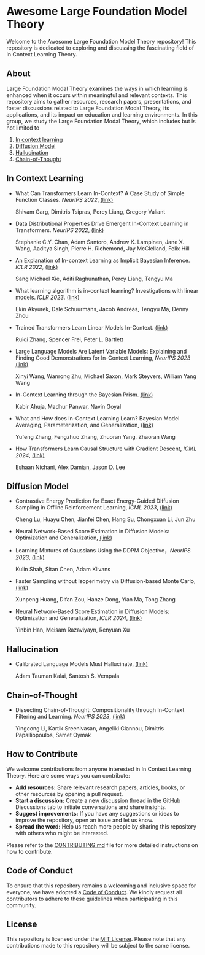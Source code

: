 # Awesome Large Foundation Model Theory

Welcome to the Awesome Large Foundation Model Theory repository! This repository is dedicated to exploring and discussing the fascinating field of In Context Learning Theory.

## About

Large Foundation Modal Theory examines the ways in which learning is enhanced when it occurs within meaningful and relevant contexts. This repository aims to gather resources, research papers, presentations, and foster discussions related to Large Foundation Modal Theory, its applications, and its impact on education and learning environments. In this group, we study the Large Foundation Modal Theory, which includes but is not limited to


1. [In context learning](#In_context_learning)
2. [Diffusion Model](#Diffusion_Model)
3. [Hallucination](#Hallucination)
4. [Chain-of-Thought](#Chain-of-Thought)
 

## In Context Learning

- What Can Transformers Learn In-Context? A Case Study of Simple Function Classes. *NeurIPS 2022*, [(link)](https://arxiv.org/abs/2208.01066)

  Shivam Garg, Dimitris Tsipras, Percy Liang, Gregory Valiant

- Data Distributional Properties Drive Emergent In-Context Learning in Transformers. *NeurIPS 2022*, [(link)](https://arxiv.org/abs/2205.05055)

  Stephanie C.Y. Chan, Adam Santoro, Andrew K. Lampinen, Jane X. Wang, Aaditya Singh, Pierre H. Richemond, Jay McClelland, Felix Hill

- An Explanation of In-context Learning as Implicit Bayesian Inference. *ICLR 2022*, [(link)](https://arxiv.org/abs/2111.02080)

  Sang Michael Xie, Aditi Raghunathan, Percy Liang, Tengyu Ma
  
- What learning algorithm is in-context learning? Investigations with linear models. *ICLR 2023*. [(link)](https://arxiv.org/pdf/2211.15661.pdf)

  Ekin Akyurek, Dale Schuurmans, Jacob Andreas, Tengyu Ma, Denny Zhou

- Trained Transformers Learn Linear Models In-Context. [(link)](https://arxiv.org/pdf/2306.09927.pdf)

  Ruiqi Zhang, Spencer Frei, Peter L. Bartlett

- Large Language Models Are Latent Variable Models: Explaining and Finding Good Demonstrations for In-Context Learning, *NeurIPS 2023* [(link)](https://arxiv.org/abs/2301.11916)

  Xinyi Wang, Wanrong Zhu, Michael Saxon, Mark Steyvers, William Yang Wang

- In-Context Learning through the Bayesian Prism. [(link)](https://arxiv.org/abs/2306.04891)

  Kabir Ahuja, Madhur Panwar, Navin Goyal

- What and How does In-Context Learning Learn? Bayesian Model Averaging, Parameterization, and Generalization, [(link)](https://arxiv.org/abs/2305.19420)

  Yufeng Zhang, Fengzhuo Zhang, Zhuoran Yang, Zhaoran Wang

- How Transformers Learn Causal Structure with Gradient Descent, *ICML 2024*, [(link)](https://arxiv.org/abs/2402.14735)

  Eshaan Nichani, Alex Damian, Jason D. Lee

    
  

  
## Diffusion Model

- Contrastive Energy Prediction for Exact Energy-Guided Diffusion Sampling in Offline Reinforcement Learning, *ICML 2023*, [(link)](https://arxiv.org/pdf/2304.12824.pdf)

  Cheng Lu, Huayu Chen, Jianfei Chen, Hang Su, Chongxuan Li, Jun Zhu

- Neural Network-Based Score Estimation in Diffusion Models: Optimization and Generalization, [(link)](https://openreview.net/pdf?id=h8GeqOxtd4)

- Learning Mixtures of Gaussians Using the DDPM Objective，*NeurIPS 2023*,  [(link)](https://arxiv.org/pdf/2307.01178.pdf)

  Kulin Shah, Sitan Chen, Adam Klivans

- Faster Sampling without Isoperimetry via Diffusion-based Monte Carlo, [(link)](https://arxiv.org/abs/2401.06325)

  Xunpeng Huang, Difan Zou, Hanze Dong, Yian Ma, Tong Zhang

- Neural Network-Based Score Estimation in Diffusion Models: Optimization and Generalization, *ICLR 2024*, [(link)](https://arxiv.org/abs/2401.15604)

  Yinbin Han, Meisam Razaviyayn, Renyuan Xu


## Hallucination

- Calibrated Language Models Must Hallucinate, [(link)](https://arxiv.org/abs/2311.14648)

  Adam Tauman Kalai, Santosh S. Vempala


## Chain-of-Thought

- Dissecting Chain-of-Thought: Compositionality through In-Context Filtering and Learning. *NeurIPS 2023*, [(link)](https://arxiv.org/abs/2305.18869)

  Yingcong Li, Kartik Sreenivasan, Angeliki Giannou, Dimitris Papailiopoulos, Samet Oymak


## How to Contribute

We welcome contributions from anyone interested in In Context Learning Theory. Here are some ways you can contribute:

- **Add resources:** Share relevant research papers, articles, books, or other resources by opening a pull request.
- **Start a discussion:** Create a new discussion thread in the GitHub Discussions tab to initiate conversations and share insights.
- **Suggest improvements:** If you have any suggestions or ideas to improve the repository, open an issue and let us know.
- **Spread the word:** Help us reach more people by sharing this repository with others who might be interested.

Please refer to the [CONTRIBUTING.md](CONTRIBUTING.md) file for more detailed instructions on how to contribute.

## Code of Conduct

To ensure that this repository remains a welcoming and inclusive space for everyone, we have adopted a [Code of Conduct](CODE_OF_CONDUCT.md). We kindly request all contributors to adhere to these guidelines when participating in this community.

## License

This repository is licensed under the [MIT License](LICENSE). Please note that any contributions made to this repository will be subject to the same license.

